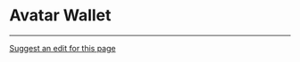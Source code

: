 # Avatar Wallet

- - - -
[Suggest an edit for this page](https://github.com/everlifeai/everlifeai.github.io/edit/master/docs/developer-resources/concepts/avatar-wallet.md)
